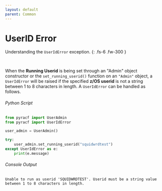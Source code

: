```yaml
---
layout: default
parent: Common
---
```


# UserID Error

Understanding the `UserIdError` exception.
{: .fs-6 .fw-300 }

&nbsp;

When the **Running Userid** is being set through an "Admin" object constructor or the `set_running_userid()` function on an `"Admin"` object, a `UserIdError` will be raised if the specified **z/OS userid** is not a string between 1 to 8 characters in length. A `UserIdError` can be handled as follows.

###### Python Script
```python
from pyracf import UserAdmin
from pyracf import UserIdError

user_admin = UserAdmin()

try:
    user_admin.set_running_userid("squidwrdtest")
except UserIdError as e:
    print(e.message)
```

###### Console Output
```console
Unable to run as userid 'SQUIDWRDTEST'. Userid must be a string value between 1 to 8 characters in length.

```